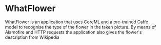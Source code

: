 # WhatFlower

WhatFlower is an application that uses CoreML and a pre-trained Caffe model to recognise the type of the flower in the taken picture. By means of Alamofire and HTTP requests the application also gives the flower's description from Wikipedia
